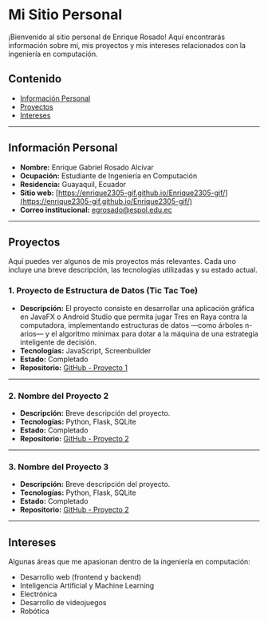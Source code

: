 # Mi Sitio Personal

¡Bienvenido al sitio personal de Enrique Rosado! Aquí encontrarás información sobre mí, mis proyectos y mis intereses relacionados con la ingeniería en computación.

## Contenido

- [Información Personal](#información-personal)
- [Proyectos](#proyectos)
- [Intereses](#intereses)

---

## Información Personal

- **Nombre:** Enrique Gabriel Rosado Alcívar  
- **Ocupación:** Estudiante de Ingeniería en Computación  
- **Residencia:** Guayaquil, Ecuador  
- **Sitio web:** [https://enrique2305-gif.github.io/Enrique2305-gif/](https://enrique2305-gif.github.io/Enrique2305-gif/) 
- **Correo institucional:** [egrosado@espol.edu.ec](mailto:egrosado@espol.edu.ec)

---

## Proyectos

Aquí puedes ver algunos de mis proyectos más relevantes. Cada uno incluye una breve descripción, las tecnologías utilizadas y su estado actual.

### 1. Proyecto de Estructura de Datos (Tic Tac Toe)

- **Descripción:** El proyecto consiste en desarrollar una aplicación gráfica en JavaFX o Android Studio que permita jugar Tres en Raya contra la computadora, implementando estructuras de datos —como árboles n-arios— y el algoritmo minimax para dotar a la máquina de una estrategia inteligente de decisión.
- **Tecnologías:** JavaScript, Screenbuilder
- **Estado:** Completado
- **Repositorio:** [GitHub - Proyecto 1](https://github.com/Enrique2305-gif/Proyecto_estructuras-final.git)

---

### 2. Nombre del Proyecto 2

- **Descripción:** Breve descripción del proyecto.
- **Tecnologías:** Python, Flask, SQLite
- **Estado:** Completado
- **Repositorio:** [GitHub - Proyecto 2](https://github.com/usuario/proyecto2)

---

### 3. Nombre del Proyecto 3

- **Descripción:** Breve descripción del proyecto.
- **Tecnologías:** Python, Flask, SQLite
- **Estado:** Completado
- **Repositorio:** [GitHub - Proyecto 2](https://github.com/usuario/proyecto2)

---

## Intereses

Algunas áreas que me apasionan dentro de la ingeniería en computación:

- Desarrollo web (frontend y backend)
- Inteligencia Artificial y Machine Learning
- Electrónica
- Desarrollo de videojuegos
- Robótica 
